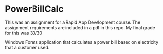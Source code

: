 # PowerBillCalc
This was an assignment for a Rapid App Development course. The assignment requirements are included in a pdf in this repo. My final grade for this was 30/30

Windows Forms application that calculates a power bill based on electricity that a customer used.
